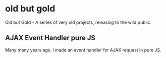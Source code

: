 # old but gold
Old but Gold - A series of very old projects, releasing to the wild public. 

## AJAX Event Handler pure JS

Many many years ago, i made an event handler for AJAX request in pure JS. 
